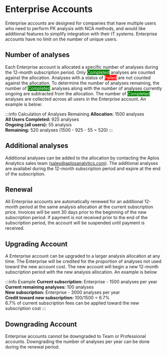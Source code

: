 # Enterprise Accounts
Enterprise accounts are designed for companies that have multiple users who need to perform PK analysis with NCA methods, and would like additional features to simplify integration with their IT systems. Enterprise accounts have no limit on the number of unique users. 

## Number of analyses
Each Enterprise account is allocated a specific number of analyses during the 12-month subscription period. Only <span style="background-color:green;color:white">Completed</span> analyses are counted against the allocation. Analyses with a status of <span style="background-color:red;color:white">Failed</span> are not counted against the allocation. To determine the number of analyses remaining, the number of <span style="background-color:green;color:white">Completed</span> analyses along with the number of analyses currently ongoing are subtracted from the allocation. The number of <span style="background-color:green;color:white">Completed</span> analyses are collected across all users in the Enterprise account. An example is below:

:::info Calculation of Analyses Remaining
**Allocation:** 1500 analyses\
**All Users Completed:** 925 analyses\
**Ongoing (all users):** 55 analysis\
**Remaining:** 520 analyses (1500 - 925 - 55 = 520)
:::

## Additional analyses
Additional analyses can be added to the allocation by contacting the Aplos Analytics sales team (<sales@aplosanalytics.com>). The additional analyses are availabel during the 12-month subscription period and expire at the end of the subscription. 

## Renewal
All Enterprise accounts are automatically renewed for an additional 12-month period at the same analysis allocation at the current subscription price. Invoices will be sent 30 days prior to the beginning of the new subscription period. If payment is not received prior to the end of the subscription period, the account will be suspended until payment is received.

## Upgrading Account
A Enterprise account can be upgraded to a larger analysis allocation at any time. The Enterprise will be credited for the proportion of analyses not used toward the new account cost. The new account will begin a new 12-month subscription period with the new analysis allocation. An example is below

:::info Example
**Current subscription:** Enterprise - 1500 analyses per year\
**Current remaining analyses:** 100 analyses\
**New subscription:** Enterprise - 3000 analyses per year\
**Credit toward new subscription:** 100/1500 = 6.7%\
6.7% of current subscription fees can be applied toward the new subscription cost
:::

## Downgrading Account
Enterprise accounts cannot be downgraded to Team or Professional accounts. Downgrading the number of analyses per year can be done during the renewal period. 
